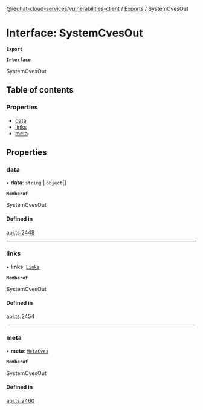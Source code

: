 [@redhat-cloud-services/vulnerabilities-client](../README.md) / [Exports](../modules.md) / SystemCvesOut

# Interface: SystemCvesOut

**`Export`**

**`Interface`**

SystemCvesOut

## Table of contents

### Properties

- [data](SystemCvesOut.md#data)
- [links](SystemCvesOut.md#links)
- [meta](SystemCvesOut.md#meta)

## Properties

### data

• **data**: `string` \| `object`[]

**`Memberof`**

SystemCvesOut

#### Defined in

[api.ts:2448](https://github.com/mkholjuraev/javascript-clients/blob/master/packages/vulnerabilities/git-api/api.ts#L2448)

___

### links

• **links**: [`Links`](Links.md)

**`Memberof`**

SystemCvesOut

#### Defined in

[api.ts:2454](https://github.com/mkholjuraev/javascript-clients/blob/master/packages/vulnerabilities/git-api/api.ts#L2454)

___

### meta

• **meta**: [`MetaCves`](MetaCves.md)

**`Memberof`**

SystemCvesOut

#### Defined in

[api.ts:2460](https://github.com/mkholjuraev/javascript-clients/blob/master/packages/vulnerabilities/git-api/api.ts#L2460)
